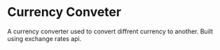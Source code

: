 # Currency Conveter

A currency converter used to convert diffrent currency to another. Built using exchange rates api.
